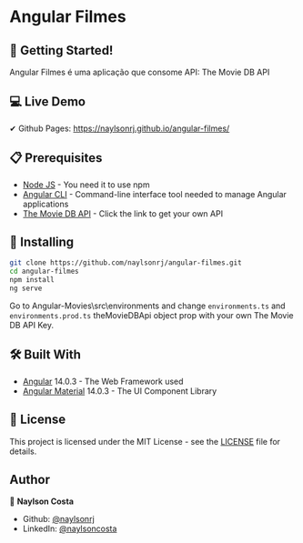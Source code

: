 # Angular Filmes 

## 🚀 Getting Started!

Angular Filmes é uma aplicação que consome API: The Movie DB API


## 💻 Live Demo

✔ Github Pages: https://naylsonrj.github.io/angular-filmes/ 


## 📋 Prerequisites

* <a href="https://nodejs.org/es/" target="_blank">Node JS</a> - You need it to use npm
* <a href="https://angular.io/cli" target="_blank">Angular CLI</a> - Command-line interface tool needed to manage Angular applications
* <a href="https://developers.themoviedb.org/3" target="_blank">The Movie DB API</a> - Click the link to get your own API

## 🔧 Installing

```bash
git clone https://github.com/naylsonrj/angular-filmes.git
cd angular-filmes
npm install
ng serve 
```
Go to Angular-Movies\src\environments and change ```environments.ts``` and ```environments.prod.ts``` theMovieDBApi object prop with your own The Movie DB API Key.

## 🛠️ Built With

* <a href="https://angular.io/" target="_blank">Angular</a> 14.0.3 - The Web Framework used
* <a href="https://material.angular.io/" target="_blank">Angular Material</a> 14.0.3 - The UI Component Library

## 📄 License

This project is licensed under the MIT License - see the [LICENSE](LICENSE) file for details.


## Author

👤 **Naylson Costa**

* Github: [@naylsonrj](https://github.com/naylsonrj)
* LinkedIn: [@naylsoncosta](https://linkedin.com/in/naylsoncosta)
